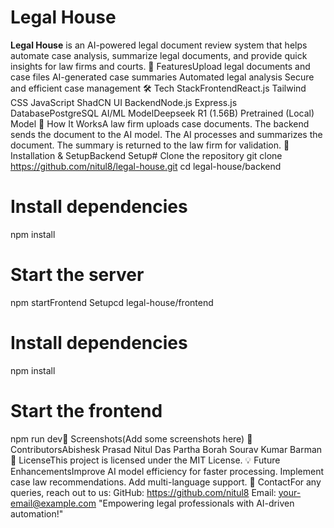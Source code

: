 # Legal House
**Legal House** is an AI-powered legal document review system that helps automate case analysis, summarize legal documents, and provide quick insights for law firms and courts.
🚀 FeaturesUpload legal documents and case files
AI-generated case summaries
Automated legal analysis
Secure and efficient case management
🛠 Tech StackFrontendReact.js
Tailwind CSS
JavaScript
ShadCN UI
BackendNode.js
Express.js
DatabasePostgreSQL
AI/ML ModelDeepseek R1 (1.56B) Pretrained (Local) Model
📌 How It WorksA law firm uploads case documents.
The backend sends the document to the AI model.
The AI processes and summarizes the document.
The summary is returned to the law firm for validation.
🔧 Installation & SetupBackend Setup# Clone the repository
git clone https://github.com/nitul8/legal-house.git
cd legal-house/backend

# Install dependencies
npm install

# Start the server
npm startFrontend Setupcd legal-house/frontend

# Install dependencies
npm install

# Start the frontend
npm run dev📸 Screenshots(Add some screenshots here)
🤝 ContributorsAbishesk Prasad
Nitul Das
Partha Borah
Sourav Kumar Barman
📜 LicenseThis project is licensed under the MIT License.
💡 Future EnhancementsImprove AI model efficiency for faster processing.
Implement case law recommendations.
Add multi-language support.
📩 ContactFor any queries, reach out to us:
GitHub: https://github.com/nitul8
Email: your-email@example.com
"Empowering legal professionals with AI-driven automation!"
